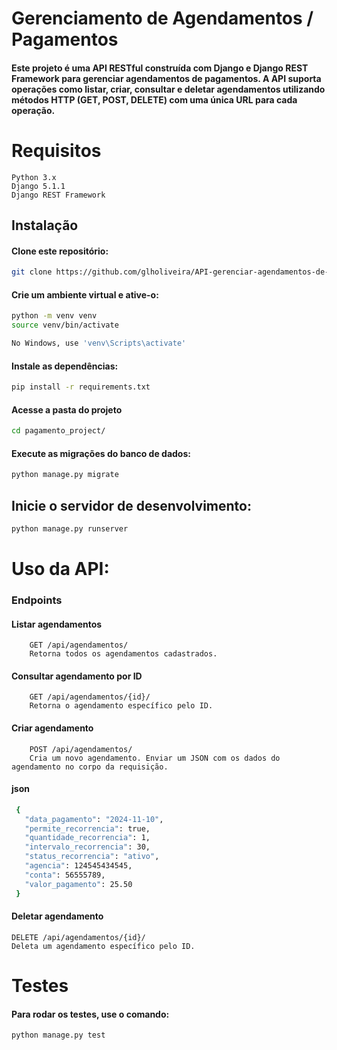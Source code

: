 # Gerenciamento de Agendamentos / Pagamentos 

#### Este projeto é uma API RESTful construída com Django e Django REST Framework para gerenciar agendamentos de pagamentos. A API suporta operações como listar, criar, consultar e deletar agendamentos utilizando métodos HTTP (GET, POST, DELETE) com uma única URL para cada operação.

# Requisitos

    Python 3.x
    Django 5.1.1
    Django REST Framework


## Instalação
#### Clone este repositório:
```bash
git clone https://github.com/glholiveira/API-gerenciar-agendamentos-de-pagamentos.git
 ```
#### Crie um ambiente virtual e ative-o:
```bash
python -m venv venv
source venv/bin/activate  

No Windows, use 'venv\Scripts\activate'
```
#### Instale as dependências:
```bash    
pip install -r requirements.txt
   ```
#### Acesse a pasta do projeto 
```bash    
cd pagamento_project/
   ```
#### Execute as migrações do banco de dados:
```python
python manage.py migrate
   ```
## Inicie o servidor de desenvolvimento:
```python
python manage.py runserver
 ```
# Uso da API:

### Endpoints
    
#### Listar agendamentos
        GET /api/agendamentos/
        Retorna todos os agendamentos cadastrados.
    
#### Consultar agendamento por ID
        GET /api/agendamentos/{id}/
        Retorna o agendamento específico pelo ID.
    
#### Criar agendamento
        POST /api/agendamentos/
        Cria um novo agendamento. Enviar um JSON com os dados do agendamento no corpo da requisição.
#### json
   ```bash   
    {
      "data_pagamento": "2024-11-10",
      "permite_recorrencia": true,
      "quantidade_recorrencia": 1,
      "intervalo_recorrencia": 30,
      "status_recorrencia": "ativo",
      "agencia": 124545434545,
      "conta": 56555789,
      "valor_pagamento": 25.50
    }
   ```
    
#### Deletar agendamento
    DELETE /api/agendamentos/{id}/
    Deleta um agendamento específico pelo ID.
    
# Testes
#### Para rodar os testes, use o comando:
```bash   
python manage.py test
